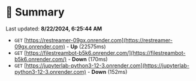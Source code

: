 # 📖 Summary
Last updated: **8/22/2024, 6:25:44 AM**

- `GET` [https://restreamer-09gx.onrender.com](https://restreamer-09gx.onrender.com) - **Up** (22575ms)
- `GET` [https://filestreambot-b5k6.onrender.com/](https://filestreambot-b5k6.onrender.com/) - **Down** (170ms)
- `GET` [https://jupyterlab-python3-12-3.onrender.com](https://jupyterlab-python3-12-3.onrender.com) - **Down** (152ms)
